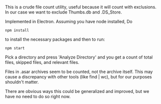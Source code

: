 This is a crude file count utility, useful because it will count
with exclusions. In our case we want to exclude
Thumbs.db and .DS_Store. 

Implemented in Electron. Assuming you have node installed, 
Do 

    npm install

to install the necessary packages and then to run:

    npm start
    
Pick a directory and press 'Analyze Directory' and 
you get a count of total files, skipped files, and 
relevant files. 

Files in .asar archives seem to be counted, not the 
archive itself. This may cause a discrepancy with other
tools (like find | wc), but for our purposes
shouldn't matter.

There are obvious ways this could be generalized and
improved, but we have no need to do so right now.


